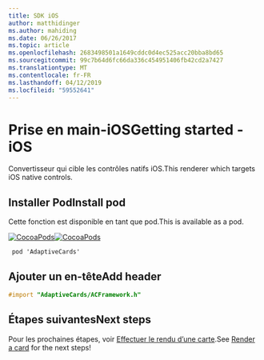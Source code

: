 ```yaml
---
title: SDK iOS
author: matthidinger
ms.author: mahiding
ms.date: 06/26/2017
ms.topic: article
ms.openlocfilehash: 2683498501a1649cddc0d4ec525acc20bba8bd65
ms.sourcegitcommit: 99c7b64d6fc66da336c454951406fb42cd2a7427
ms.translationtype: MT
ms.contentlocale: fr-FR
ms.lasthandoff: 04/12/2019
ms.locfileid: "59552641"
---
```

# <a name="getting-started---ios"></a><span data-ttu-id="43f72-102">Prise en main-iOS</span><span class="sxs-lookup"><span data-stu-id="43f72-102">Getting started - iOS</span></span>

<span data-ttu-id="43f72-103">Convertisseur qui cible les contrôles natifs iOS.</span><span class="sxs-lookup"><span data-stu-id="43f72-103">This renderer which targets iOS native controls.</span></span>

## <a name="install-pod"></a><span data-ttu-id="43f72-104">Installer Pod</span><span class="sxs-lookup"><span data-stu-id="43f72-104">Install pod</span></span>

<span data-ttu-id="43f72-105">Cette fonction est disponible en tant que pod.</span><span class="sxs-lookup"><span data-stu-id="43f72-105">This is available as a pod.</span></span>

<span data-ttu-id="43f72-106">[![CocoaPods](https://img.shields.io/cocoapods/v/AdaptiveCards.svg)](https://cocoapods.org/pods/AdaptiveCards)</span><span class="sxs-lookup"><span data-stu-id="43f72-106">[![CocoaPods](https://img.shields.io/cocoapods/v/AdaptiveCards.svg)](https://cocoapods.org/pods/AdaptiveCards)</span></span>

```console
 pod 'AdaptiveCards'
```

## <a name="add-header"></a><span data-ttu-id="43f72-107">Ajouter un en-tête</span><span class="sxs-lookup"><span data-stu-id="43f72-107">Add header</span></span>

```objective-c
#import "AdaptiveCards/ACFramework.h"
```

## <a name="next-steps"></a><span data-ttu-id="43f72-108">Étapes suivantes</span><span class="sxs-lookup"><span data-stu-id="43f72-108">Next steps</span></span>

<span data-ttu-id="43f72-109">Pour les prochaines étapes, voir [Effectuer le rendu d’une carte](render-a-card.md).</span><span class="sxs-lookup"><span data-stu-id="43f72-109">See [Render a card](render-a-card.md) for the next steps!</span></span>
